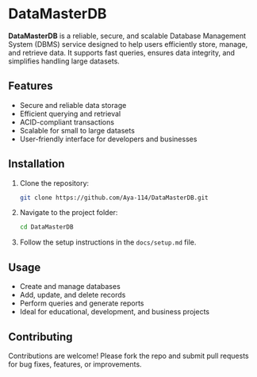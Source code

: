 
# DataMasterDB

**DataMasterDB** is a reliable, secure, and scalable Database Management System (DBMS) service designed to help users efficiently store, manage, and retrieve data. It supports fast queries, ensures data integrity, and simplifies handling large datasets.

## Features

* Secure and reliable data storage
* Efficient querying and retrieval
* ACID-compliant transactions
* Scalable for small to large datasets
* User-friendly interface for developers and businesses

## Installation

1. Clone the repository:

   ```bash
   git clone https://github.com/Aya-114/DataMasterDB.git
   ```
2. Navigate to the project folder:

   ```bash
   cd DataMasterDB
   ```
3. Follow the setup instructions in the `docs/setup.md` file.

## Usage

* Create and manage databases
* Add, update, and delete records
* Perform queries and generate reports
* Ideal for educational, development, and business projects

## Contributing

Contributions are welcome! Please fork the repo and submit pull requests for bug fixes, features, or improvements.

